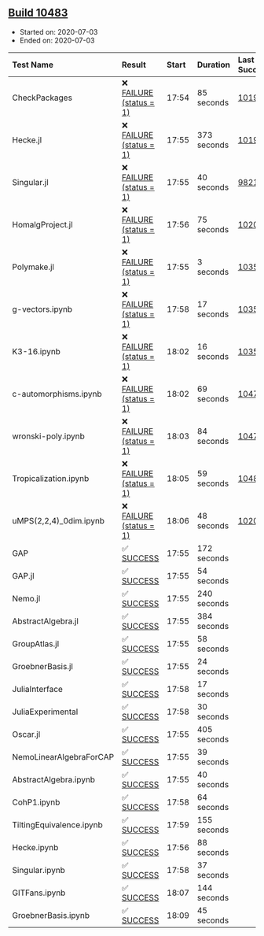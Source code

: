 ## [Build 10483](https://oscarci.mathematik.uni-kl.de/job/oscar/10483/)

* Started on: 2020-07-03
* Ended on: 2020-07-03

| Test Name    | Result | Start | Duration | Last Success | First Failure |
|:-------------|:-------|:------|:---------|:-------------|:--------------|
| CheckPackages | ❌ [FAILURE (status = 1)](https://oscarci.mathematik.uni-kl.de/job/oscar/10483/artifact/logs/build-10483/CheckPackages.log) | 17:54 | 85 seconds | [10197](https://oscarci.mathematik.uni-kl.de/job/oscar/10197/) | [10198](https://oscarci.mathematik.uni-kl.de/job/oscar/10198/) |
| Hecke.jl | ❌ [FAILURE (status = 1)](https://oscarci.mathematik.uni-kl.de/job/oscar/10483/artifact/logs/build-10483/Hecke.jl.log) | 17:55 | 373 seconds | [10197](https://oscarci.mathematik.uni-kl.de/job/oscar/10197/) | [10198](https://oscarci.mathematik.uni-kl.de/job/oscar/10198/) |
| Singular.jl | ❌ [FAILURE (status = 1)](https://oscarci.mathematik.uni-kl.de/job/oscar/10483/artifact/logs/build-10483/Singular.jl.log) | 17:55 | 40 seconds | [9821](https://oscarci.mathematik.uni-kl.de/job/oscar/9821/) | [9822](https://oscarci.mathematik.uni-kl.de/job/oscar/9822/) |
| HomalgProject.jl | ❌ [FAILURE (status = 1)](https://oscarci.mathematik.uni-kl.de/job/oscar/10483/artifact/logs/build-10483/HomalgProject.jl.log) | 17:56 | 75 seconds | [10209](https://oscarci.mathematik.uni-kl.de/job/oscar/10209/) | [10210](https://oscarci.mathematik.uni-kl.de/job/oscar/10210/) |
| Polymake.jl | ❌ [FAILURE (status = 1)](https://oscarci.mathematik.uni-kl.de/job/oscar/10483/artifact/logs/build-10483/Polymake.jl.log) | 17:55 | 3 seconds | [10356](https://oscarci.mathematik.uni-kl.de/job/oscar/10356/) | [10357](https://oscarci.mathematik.uni-kl.de/job/oscar/10357/) |
| g-vectors.ipynb | ❌ [FAILURE (status = 1)](https://oscarci.mathematik.uni-kl.de/job/oscar/10483/artifact/logs/build-10483/g-vectors.ipynb.log) | 17:58 | 17 seconds | [10356](https://oscarci.mathematik.uni-kl.de/job/oscar/10356/) | [10357](https://oscarci.mathematik.uni-kl.de/job/oscar/10357/) |
| K3-16.ipynb | ❌ [FAILURE (status = 1)](https://oscarci.mathematik.uni-kl.de/job/oscar/10483/artifact/logs/build-10483/K3-16.ipynb.log) | 18:02 | 16 seconds | [10356](https://oscarci.mathematik.uni-kl.de/job/oscar/10356/) | [10357](https://oscarci.mathematik.uni-kl.de/job/oscar/10357/) |
| c-automorphisms.ipynb | ❌ [FAILURE (status = 1)](https://oscarci.mathematik.uni-kl.de/job/oscar/10483/artifact/logs/build-10483/c-automorphisms.ipynb.log) | 18:02 | 69 seconds | [10475](https://oscarci.mathematik.uni-kl.de/job/oscar/10475/) | [10476](https://oscarci.mathematik.uni-kl.de/job/oscar/10476/) |
| wronski-poly.ipynb | ❌ [FAILURE (status = 1)](https://oscarci.mathematik.uni-kl.de/job/oscar/10483/artifact/logs/build-10483/wronski-poly.ipynb.log) | 18:03 | 84 seconds | [10479](https://oscarci.mathematik.uni-kl.de/job/oscar/10479/) | [10480](https://oscarci.mathematik.uni-kl.de/job/oscar/10480/) |
| Tropicalization.ipynb | ❌ [FAILURE (status = 1)](https://oscarci.mathematik.uni-kl.de/job/oscar/10483/artifact/logs/build-10483/Tropicalization.ipynb.log) | 18:05 | 59 seconds | [10482](https://oscarci.mathematik.uni-kl.de/job/oscar/10482/) | [10483](https://oscarci.mathematik.uni-kl.de/job/oscar/10483/) |
| uMPS(2,2,4)_0dim.ipynb | ❌ [FAILURE (status = 1)](https://oscarci.mathematik.uni-kl.de/job/oscar/10483/artifact/logs/build-10483/uMPS-2-2-4-_0dim.ipynb.log) | 18:06 | 48 seconds | [10209](https://oscarci.mathematik.uni-kl.de/job/oscar/10209/) | [10210](https://oscarci.mathematik.uni-kl.de/job/oscar/10210/) |
| GAP | ✅ [SUCCESS](https://oscarci.mathematik.uni-kl.de/job/oscar/10483/artifact/logs/build-10483/GAP.log) | 17:55 | 172 seconds |  |  |
| GAP.jl | ✅ [SUCCESS](https://oscarci.mathematik.uni-kl.de/job/oscar/10483/artifact/logs/build-10483/GAP.jl.log) | 17:55 | 54 seconds |  |  |
| Nemo.jl | ✅ [SUCCESS](https://oscarci.mathematik.uni-kl.de/job/oscar/10483/artifact/logs/build-10483/Nemo.jl.log) | 17:55 | 240 seconds |  |  |
| AbstractAlgebra.jl | ✅ [SUCCESS](https://oscarci.mathematik.uni-kl.de/job/oscar/10483/artifact/logs/build-10483/AbstractAlgebra.jl.log) | 17:55 | 384 seconds |  |  |
| GroupAtlas.jl | ✅ [SUCCESS](https://oscarci.mathematik.uni-kl.de/job/oscar/10483/artifact/logs/build-10483/GroupAtlas.jl.log) | 17:55 | 58 seconds |  |  |
| GroebnerBasis.jl | ✅ [SUCCESS](https://oscarci.mathematik.uni-kl.de/job/oscar/10483/artifact/logs/build-10483/GroebnerBasis.jl.log) | 17:55 | 24 seconds |  |  |
| JuliaInterface | ✅ [SUCCESS](https://oscarci.mathematik.uni-kl.de/job/oscar/10483/artifact/logs/build-10483/JuliaInterface.log) | 17:58 | 17 seconds |  |  |
| JuliaExperimental | ✅ [SUCCESS](https://oscarci.mathematik.uni-kl.de/job/oscar/10483/artifact/logs/build-10483/JuliaExperimental.log) | 17:58 | 30 seconds |  |  |
| Oscar.jl | ✅ [SUCCESS](https://oscarci.mathematik.uni-kl.de/job/oscar/10483/artifact/logs/build-10483/Oscar.jl.log) | 17:55 | 405 seconds |  |  |
| NemoLinearAlgebraForCAP | ✅ [SUCCESS](https://oscarci.mathematik.uni-kl.de/job/oscar/10483/artifact/logs/build-10483/NemoLinearAlgebraForCAP.log) | 17:55 | 39 seconds |  |  |
| AbstractAlgebra.ipynb | ✅ [SUCCESS](https://oscarci.mathematik.uni-kl.de/job/oscar/10483/artifact/logs/build-10483/AbstractAlgebra.ipynb.log) | 17:55 | 40 seconds |  |  |
| CohP1.ipynb | ✅ [SUCCESS](https://oscarci.mathematik.uni-kl.de/job/oscar/10483/artifact/logs/build-10483/CohP1.ipynb.log) | 17:58 | 64 seconds |  |  |
| TiltingEquivalence.ipynb | ✅ [SUCCESS](https://oscarci.mathematik.uni-kl.de/job/oscar/10483/artifact/logs/build-10483/TiltingEquivalence.ipynb.log) | 17:59 | 155 seconds |  |  |
| Hecke.ipynb | ✅ [SUCCESS](https://oscarci.mathematik.uni-kl.de/job/oscar/10483/artifact/logs/build-10483/Hecke.ipynb.log) | 17:56 | 88 seconds |  |  |
| Singular.ipynb | ✅ [SUCCESS](https://oscarci.mathematik.uni-kl.de/job/oscar/10483/artifact/logs/build-10483/Singular.ipynb.log) | 17:58 | 37 seconds |  |  |
| GITFans.ipynb | ✅ [SUCCESS](https://oscarci.mathematik.uni-kl.de/job/oscar/10483/artifact/logs/build-10483/GITFans.ipynb.log) | 18:07 | 144 seconds |  |  |
| GroebnerBasis.ipynb | ✅ [SUCCESS](https://oscarci.mathematik.uni-kl.de/job/oscar/10483/artifact/logs/build-10483/GroebnerBasis.ipynb.log) | 18:09 | 45 seconds |  |  |
